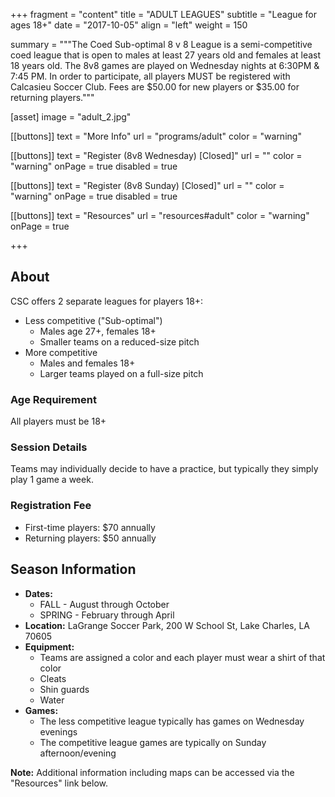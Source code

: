 +++
fragment = "content"
title = "ADULT LEAGUES"
subtitle = "League for ages 18+"
date = "2017-10-05"
align = "left"
weight = 150

summary = """The Coed Sub-optimal 8 v 8 League is a semi-competitive coed league that is open to males at least 27 years old and females at least 18 years old. The 8v8 games are played on Wednesday nights at 6:30PM & 7:45 PM. In order to participate, all players MUST be registered with Calcasieu Soccer Club.
Fees are $50.00 for new players or $35.00 for returning players."""

[asset]
  image = "adult_2.jpg"

[[buttons]]
  text = "More Info"
  url = "programs/adult"
  color = "warning"

[[buttons]]
  text = "Register (8v8 Wednesday) [Closed]"
  url = ""
  color = "warning"
  onPage = true
  disabled = true

[[buttons]]
  text = "Register (8v8 Sunday) [Closed]"
  url = "" 
  color = "warning"
  onPage = true
  disabled = true

[[buttons]]
  text = "Resources"
  url = "resources#adult"
  color = "warning"
  onPage = true

+++

## About

CSC offers 2 separate leagues for players 18+:
  - Less competitive ("Sub-optimal")
    - Males age 27+, females 18+
    - Smaller teams on a reduced-size pitch
  - More competitive
    - Males and females 18+
    - Larger teams played on a full-size pitch

### Age Requirement
All players must be 18+

### Session Details

Teams may individually decide to have a practice, but typically they simply play 1 game a week.

### Registration Fee

- First-time players: $70 annually
- Returning players: $50 annually

## Season Information

- **Dates:**
  - FALL - August through October
  - SPRING - February through April
- **Location:** LaGrange Soccer Park, 200 W School St, Lake Charles, LA 70605
- **Equipment:** 
  - Teams are assigned a color and each player must wear a shirt of that color
  - Cleats
  - Shin guards
  - Water
- **Games:**
  - The less competitive league typically has games on Wednesday evenings
  - The competitive league games are typically on Sunday afternoon/evening

**Note:** Additional information including maps can be accessed via the "Resources" link below.